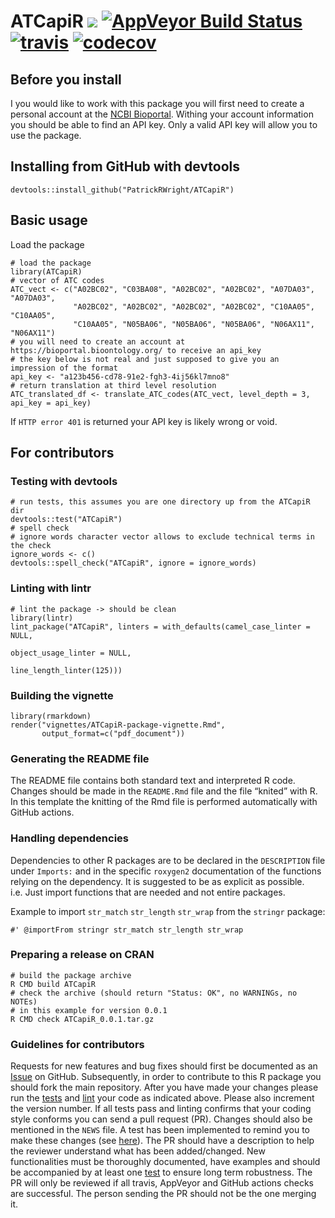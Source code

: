 <!-- README.md is generated from README.Rmd. Please edit that file -->

ATCapiR [![](https://img.shields.io/badge/dev%20version-0.0.1-blue.svg)](https://github.com/PatrickRWright/ATCapiR) [![AppVeyor Build Status](https://ci.appveyor.com/api/projects/status/github/PatrickRWright/ATCapiR?branch=master&svg=true)](https://ci.appveyor.com/project/PatrickRWright/ATCapiR) [![travis](https://api.travis-ci.com/PatrickRWright/ATCapiR.svg?branch=master)](https://api.travis-ci.com/PatrickRWright/ATCapiR.svg?branch=master) [![codecov](https://codecov.io/github/PatrickRWright/ATCapiR/branch/master/graphs/badge.svg)](https://codecov.io/github/PatrickRWright/ATCapiR)
============================================================================================================================================================================================================================================================================================================================================================================================================================================================================================================================================================================================================

Before you install
------------------

I you would like to work with this package you will first need to create
a personal account at the [NCBI
Bioportal](https://bioportal.bioontology.org/). Withing your account
information you should be able to find an API key. Only a valid API key
will allow you to use the package.

Installing from GitHub with devtools
------------------------------------

    devtools::install_github("PatrickRWright/ATCapiR")

Basic usage
-----------

Load the package

    # load the package
    library(ATCapiR)
    # vector of ATC codes
    ATC_vect <- c("A02BC02", "C03BA08", "A02BC02", "A02BC02", "A07DA03", "A07DA03",
                  "A02BC02", "A02BC02", "A02BC02", "A02BC02", "C10AA05", "C10AA05",
                  "C10AA05", "N05BA06", "N05BA06", "N05BA06", "N06AX11", "N06AX11")
    # you will need to create an account at https://bioportal.bioontology.org/ to receive an api_key
    # the key below is not real and just supposed to give you an impression of the format
    api_key <- "a123b456-cd78-91e2-fgh3-4ij56kl7mno8"
    # return translation at third level resolution
    ATC_translated_df <- translate_ATC_codes(ATC_vect, level_depth = 3, api_key = api_key)

If `HTTP error 401` is returned your API key is likely wrong or void.

For contributors
----------------

### Testing with devtools

    # run tests, this assumes you are one directory up from the ATCapiR dir
    devtools::test("ATCapiR")
    # spell check
    # ignore words character vector allows to exclude technical terms in the check
    ignore_words <- c()
    devtools::spell_check("ATCapiR", ignore = ignore_words)

### Linting with lintr

    # lint the package -> should be clean
    library(lintr)
    lint_package("ATCapiR", linters = with_defaults(camel_case_linter = NULL,
                                                         object_usage_linter = NULL,
                                                         line_length_linter(125)))

### Building the vignette

    library(rmarkdown)
    render("vignettes/ATCapiR-package-vignette.Rmd",
           output_format=c("pdf_document"))

### Generating the README file

The README file contains both standard text and interpreted R code.
Changes should be made in the `README.Rmd` file and the file “knited”
with R. In this template the knitting of the Rmd file is performed
automatically with GitHub actions.

### Handling dependencies

Dependencies to other R packages are to be declared in the `DESCRIPTION`
file under `Imports:` and in the specific `roxygen2` documentation of
the functions relying on the dependency. It is suggested to be as
explicit as possible. i.e. Just import functions that are needed and not
entire packages.

Example to import `str_match` `str_length` `str_wrap` from the `stringr`
package:

    #' @importFrom stringr str_match str_length str_wrap

### Preparing a release on CRAN

    # build the package archive
    R CMD build ATCapiR
    # check the archive (should return "Status: OK", no WARNINGs, no NOTEs)
    # in this example for version 0.0.1
    R CMD check ATCapiR_0.0.1.tar.gz

### Guidelines for contributors

Requests for new features and bug fixes should first be documented as an
[Issue](https://github.com/) on GitHub. Subsequently, in order to
contribute to this R package you should fork the main repository. After
you have made your changes please run the
[tests](README.md#testing-with-devtools) and
[lint](README.md#linting-with-lintr) your code as indicated above.
Please also increment the version number. If all tests pass and linting
confirms that your coding style conforms you can send a pull request
(PR). Changes should also be mentioned in the `NEWS` file. A test has
been implemented to remind you to make these changes (see
[here](tests/testthat/test-version_diff.R)). The PR should have a
description to help the reviewer understand what has been added/changed.
New functionalities must be thoroughly documented, have examples and
should be accompanied by at least one [test](tests/testthat/) to ensure
long term robustness. The PR will only be reviewed if all travis,
AppVeyor and GitHub actions checks are successful. The person sending
the PR should not be the one merging it.
